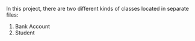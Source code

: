 In this project, there are two different kinds of classes located in separate files:
1. Bank Account
2. Student
